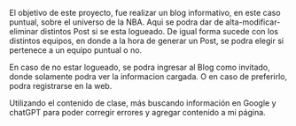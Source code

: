 
El objetivo de este proyecto, fue realizar un blog informativo, en este caso puntual, sobre el universo de la NBA.
Aqui se podra dar de alta-modificar-eliminar distintos Post si se esta logueado. De igual forma sucede con los distintos equipos, en donde a la hora de generar un Post, se podra elegir si pertenece a un equipo puntual o no.

En caso de no estar logueado, se podra ingresar al Blog como invitado, donde solamente podra ver la informacion cargada. O en caso de preferirlo, podra registrarse en la web.

Utilizando el contenido de clase, más buscando información en Google y chatGPT para poder corregir errores y agregar contenido a mi página.
